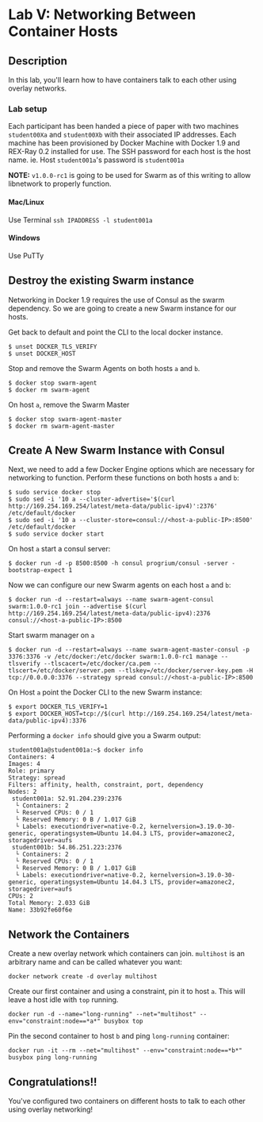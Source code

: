Lab V: Networking Between Container Hosts
===============================

## Description

In this lab, you'll learn how to have containers talk to each other using overlay networks.

### Lab setup

Each participant has been handed a piece of paper with two machines `student00Xa` and `student00Xb` with their associated IP addresses. Each machine has been provisioned by Docker Machine with Docker 1.9 and REX-Ray 0.2 installed for use. The SSH password for each host is the host name. ie. Host `student001a`'s password is `student001a` 

**NOTE:** `v1.0.0-rc1` is going to be used for Swarm as of this writing to allow libnetwork to properly function.

#### Mac/Linux
Use Terminal
`ssh IPADDRESS -l student001a`

#### Windows
Use PuTTy


## Destroy the existing Swarm instance
Networking in Docker 1.9 requires the use of Consul as the swarm dependency. So we are going to create a new Swarm instance for our hosts.

Get back to default and point the CLI to the local docker instance.
```
$ unset DOCKER_TLS_VERIFY
$ unset DOCKER_HOST
```

Stop and remove the Swarm Agents on both hosts `a` and `b`.
```
$ docker stop swarm-agent
$ docker rm swarm-agent
```

On host `a`, remove the Swarm Master
```
$ docker stop swarm-agent-master
$ docker rm swarm-agent-master
```

## Create A New Swarm Instance with Consul
Next, we need to add a few Docker Engine options which are necessary for networking to function. Perform these functions on both hosts `a` and `b`:
```
$ sudo service docker stop
$ sudo sed -i '10 a --cluster-advertise='$(curl http://169.254.169.254/latest/meta-data/public-ipv4)':2376' /etc/default/docker
$ sudo sed -i '10 a --cluster-store=consul://<host-a-public-IP>:8500' /etc/default/docker
$ sudo service docker start
```

On host `a` start a consul server:
```
$ docker run -d -p 8500:8500 -h consul progrium/consul -server -bootstrap-expect 1
```

Now we can configure our new Swarm agents on each host `a` and `b`:
```
$ docker run -d --restart=always --name swarm-agent-consul swarm:1.0.0-rc1 join --advertise $(curl http://169.254.169.254/latest/meta-data/public-ipv4):2376 consul://<host-a-public-IP>:8500
```

Start swarm manager on `a`
```
$ docker run -d --restart=always --name swarm-agent-master-consul -p 3376:3376 -v /etc/docker:/etc/docker swarm:1.0.0-rc1 manage --tlsverify --tlscacert=/etc/docker/ca.pem --tlscert=/etc/docker/server.pem --tlskey=/etc/docker/server-key.pem -H tcp://0.0.0.0:3376 --strategy spread consul://<host-a-public-IP>:8500
```

On Host `a` point the Docker CLI to the new Swarm instance:
```
$ export DOCKER_TLS_VERIFY=1
$ export DOCKER_HOST=tcp://$(curl http://169.254.169.254/latest/meta-data/public-ipv4):3376
```

Performing a `docker info` should give you a Swarm output:
```
student001a@student001a:~$ docker info
Containers: 4
Images: 4
Role: primary
Strategy: spread
Filters: affinity, health, constraint, port, dependency
Nodes: 2
 student001a: 52.91.204.239:2376
  └ Containers: 2
  └ Reserved CPUs: 0 / 1
  └ Reserved Memory: 0 B / 1.017 GiB
  └ Labels: executiondriver=native-0.2, kernelversion=3.19.0-30-generic, operatingsystem=Ubuntu 14.04.3 LTS, provider=amazonec2, storagedriver=aufs
 student001b: 54.86.251.223:2376
  └ Containers: 2
  └ Reserved CPUs: 0 / 1
  └ Reserved Memory: 0 B / 1.017 GiB
  └ Labels: executiondriver=native-0.2, kernelversion=3.19.0-30-generic, operatingsystem=Ubuntu 14.04.3 LTS, provider=amazonec2, storagedriver=aufs
CPUs: 2
Total Memory: 2.033 GiB
Name: 33b92fe60f6e
```

## Network the Containers
Create a new overlay network which containers can join. `multihost` is an arbitrary name and can be called whatever you want:
```
docker network create -d overlay multihost
```

Create our first container and using a constraint, pin it to host `a`. This will leave a host idle with `top` running.
```
docker run -d --name="long-running" --net="multihost" --env="constraint:node==*a*" busybox top
```

Pin the second container to host `b` and ping `long-running` container:
```
docker run -it --rm --net="multihost" --env="constraint:node==*b*" busybox ping long-running
```


## Congratulations!!

You've configured two containers on different hosts to talk to each other using overlay networking!